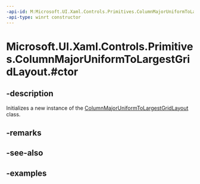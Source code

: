 ```yaml
---
-api-id: M:Microsoft.UI.Xaml.Controls.Primitives.ColumnMajorUniformToLargestGridLayout.#ctor
-api-type: winrt constructor
---
```


# Microsoft.UI.Xaml.Controls.Primitives.ColumnMajorUniformToLargestGridLayout.#ctor

<!--
public ColumnMajorUniformToLargestGridLayout ();
-->

## -description

Initializes a new instance of the [ColumnMajorUniformToLargestGridLayout](columnmajoruniformtolargestgridlayout.md) class.

## -remarks

## -see-also

## -examples

